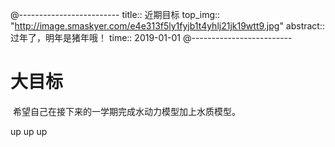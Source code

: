 @-------------------------
title:: 近期目标
top_img:: "http://image.smaskyer.com/e4e313f5ly1fyjb1t4yhlj21jk19wtt9.jpg"
abstract:: 过年了，明年是猪年哦！
time:: 2019-01-01
@-------------------------
# 大目标

​	希望自己在接下来的一学期完成水动力模型加上水质模型。



up up up
